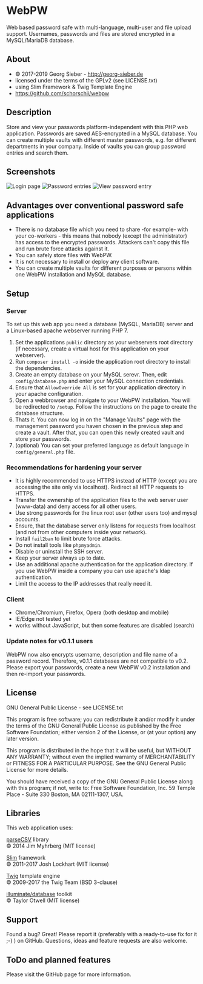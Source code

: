 # WebPW
Web based password safe with multi-language, multi-user and file upload support. Usernames, passwords and files are stored encrypted in a MySQL/MariaDB database.

## About
* © 2017-2019 Georg Sieber - http://georg-sieber.de
* licensed under the terms of the GPLv2 (see LICENSE.txt)
* using Slim Framework & Twig Template Engine
* https://github.com/schorschii/webpw

## Description
Store and view your passwords platform-independent with this PHP web application. Passwords are saved AES-encrypted in a MySQL database. You can create multiple vaults with different master passwords, e.g. for different departments in your company. Inside of vaults you can group password entries and search them.

## Screenshots
![Login page](https://raw.githubusercontent.com/schorschii/webpw/master/public/img/screenshot/1.png)
![Password entries](https://raw.githubusercontent.com/schorschii/webpw/master/public/img/screenshot/2.png)
![View password entry](https://raw.githubusercontent.com/schorschii/webpw/master/public/img/screenshot/3.png)

## Advantages over conventional password safe applications
- There is no database file which you need to share -for example- with your co-workers - this means that nobody (except the administrator) has access to the encrypted passwords. Attackers can't copy this file and run brute force attacks against it.
- You can safely store files with WebPW.
- It is not necessary to install or deploy any client software.
- You can create multiple vaults for different purposes or persons within one WebPW installation and MySQL database.

## Setup
### Server
To set up this web app you need a database (MySQL, MariaDB) server and a Linux-based apache webserver running PHP 7.
  1. Set the applications `public` directory as your webservers root directory (if necessary, create a virtual host for this application on your webserver).
  2. Run `composer install -o` inside the application root directory to install the dependencies.
  3. Create an empty database on your MySQL serevr. Then, edit `config/database.php` and enter your MySQL connection credentials.
  4. Ensure that `AllowOverride All` is set for your application directory in your apache configuration.
  5. Open a webbrowser and navigate to your WebPW installation. You will be redirected to `/setup`. Follow the instructions on the page to create the database structure.
  6. Thats it. You can now log in on the "Manage Vaults" page with the management password you haven chosen in the previous step and create a vault. After that, you can open this newly created vault and store your passwords.
  7. (optional) You can set your preferred language as default language in `config/general.php` file.

### Recommendations for hardening your server
  - It is highly recommended to use HTTPS instead of HTTP (except you are accessing the site only via localhost). Redirect all HTTP requests to HTTPS.
  - Transfer the ownership of the application files to the web server user (www-data) and deny access for all other users.
  - Use strong passwords for the linux root user (other users too) and mysql accounts.
  - Ensure, that the database server only listens for requests from localhost (and not from other computers inside your network).
  - Install `fail2ban` to limit brute force attacks.
  - Do not install tools like `phpmyadmin`.
  - Disable or uninstall the SSH server.
  - Keep your server always up to date.
  - Use an additional apache authentication for the application directory. If you use WebPW inside a company you can use apache's ldap authentication.
  - Limit the access to the IP addresses that really need it.

### Client
  - Chrome/Chromium, Firefox, Opera (both desktop and mobile)
  - IE/Edge not tested yet
  - works without JavaScript, but then some features are disabled (search)

### Update notes for v0.1.1 users
WebPW now also encrypts username, description and file name of a password record. Therefore, v0.1.1 databases are not compatible to v0.2. Please export your passwords, create a new WebPW v0.2 installation and then re-import your passwords.

## License
GNU General Public License - see LICENSE.txt

This program is free software; you can redistribute it and/or
modify it under the terms of the GNU General Public License
as published by the Free Software Foundation; either version 2
of the License, or (at your option) any later version.

This program is distributed in the hope that it will be useful,
but WITHOUT ANY WARRANTY; without even the implied warranty of
MERCHANTABILITY or FITNESS FOR A PARTICULAR PURPOSE.  See the
GNU General Public License for more details.

You should have received a copy of the GNU General Public License
along with this program; if not, write to:
Free Software Foundation, Inc.
59 Temple Place - Suite 330
Boston, MA  02111-1307, USA.

## Libraries
This web application uses:  

[parseCSV][] library  
© 2014 Jim Myhrberg (MIT license)  

[Slim][] framework  
© 2011-2017 Josh Lockhart (MIT license)  

[Twig][] template engine  
© 2009-2017 the Twig Team (BSD 3-clause)  

[illuminate/database][] toolkit  
© Taylor Otwell (MIT license)  

[parseCSV]: https://github.com/parsecsv/parsecsv-for-php
[Slim]: https://github.com/slimphp/Slim
[Twig]: https://github.com/twigphp/Twig
[illuminate/database]: https://packagist.org/packages/illuminate/database

## Support
Found a bug? Great! Please report it (preferably with a ready-to-use fix for it ;-) ) on GitHub. Questions, ideas and feature requests are also welcome.

## ToDo and planned features
Please visit the GitHub page for more information.
